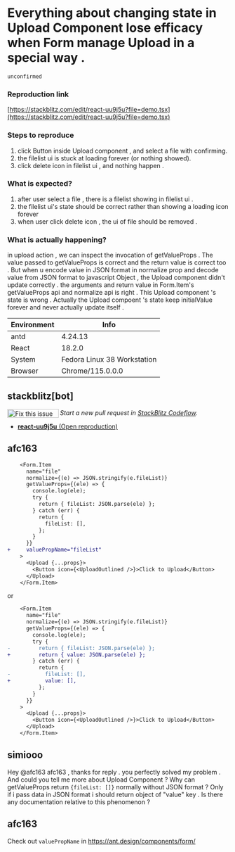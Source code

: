 # Everything about changing state in Upload Component lose efficacy when Form manage Upload in a special way .

`unconfirmed`

### Reproduction link

[https://stackblitz.com/edit/react-uu9j5u?file=demo.tsx](https://stackblitz.com/edit/react-uu9j5u?file=demo.tsx)

### Steps to reproduce

1. click Button inside Upload component , and select a file with confirming.
2. the filelist ui is stuck at loading forever (or nothing showed).
3. click delete icon in filelist ui , and nothing happen .

### What is expected?

1. after user select a file , there is a filelist showing in filelist ui .
2. the filelist ui's state should be correct rather than showing a loading icon forever
3. when user click delete icon , the ui of file should be removed .

### What is actually happening?

in upload action , we can inspect the invocation of getValueProps . The value passed to getValueProps is correct and the return value is correct too . But when u encode value in JSON format in normalize prop and decode value from JSON format to javascript Object , the Upload component didn't update correctly . the arguments and return value in Form.Item's getValueProps api and normalize api is right . This Upload component 's state is wrong . Actually the Upload compoent 's state keep initialValue forever and never actually update itself .

| Environment | Info                        |
| ----------- | --------------------------- |
| antd        | 4.24.13                     |
| React       | 18.2.0                      |
| System      | Fedora Linux 38 Workstation |
| Browser     | Chrome/115.0.0.0            |

<!-- generated by ant-design-issue-helper. DO NOT REMOVE -->

## stackblitz[bot]

<a href='https://stackblitz.com/~/github.com/ant-design/ant-design/issues/44036?repros=react-uu9j5u'><img src='https://developer.stackblitz.com/img/fix_this_issue_small.svg' alt='Fix this issue in StackBlitz Codeflow' align='left' width='117' height='20'></a> _Start a new pull request in [StackBlitz Codeflow](https://stackblitz.com/~/github.com/ant-design/ant-design/issues/44036?repros=react-uu9j5u)._

- [**react-uu9j5u** (Open reproduction)](https://stackblitz.com/edit/react-uu9j5u?issueRepo=ant-design/ant-design&issueNumber=44036)

## afc163

```diff
    <Form.Item
      name="file"
      normalize={(e) => JSON.stringify(e.fileList)}
      getValueProps={(ele) => {
        console.log(ele);
        try {
          return { fileList: JSON.parse(ele) };
        } catch (err) {
          return {
            fileList: [],
          };
        }
      }}
+     valuePropName="fileList"
    >
      <Upload {...props}>
        <Button icon={<UploadOutlined />}>Click to Upload</Button>
      </Upload>
    </Form.Item>
```

or

```diff
    <Form.Item
      name="file"
      normalize={(e) => JSON.stringify(e.fileList)}
      getValueProps={(ele) => {
        console.log(ele);
        try {
-         return { fileList: JSON.parse(ele) };
+         return { value: JSON.parse(ele) };
        } catch (err) {
          return {
-           fileList: [],
+           value: [],
          };
        }
      }}
    >
      <Upload {...props}>
        <Button icon={<UploadOutlined />}>Click to Upload</Button>
      </Upload>
    </Form.Item>
```

## simiooo

Hey @afc163 afc163 , thanks for reply . you perfectly solved my problem . And could you tell me more about Upload Component ? Why can getValueProps return `{fileList: []}` normally without JSON format ? Only if i pass data in JSON format i should return object of "value" key . Is there any documentation relative to this phenomenon ?

## afc163

Check out `valuePropName` in https://ant.design/components/form/

